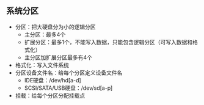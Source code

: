 ## 系统分区
* 分区：把大硬盘分为小的逻辑分区
  * 主分区：最多4个
  * 扩展分区：最多1个，不能写入数据，只能包含逻辑分区（可写入数据和格式化） 
  * 主分区加扩展分区最多有4个
* 格式化：写入文件系统
* 分区设备文件名：给每个分区定义设备文件名
  * IDE硬盘：/dev/hd[a-d]
  * SCSI/SATA/USB硬盘：/dev/sd[a-p]
* 挂载：给每个分区分配挂载点